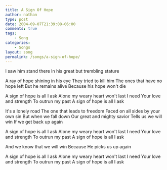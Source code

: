 ```yaml
---
title: A Sign Of Hope
author: nathan
type: post
date: 2004-09-07T21:39:08-06:00
comments: true
tags:
    - Song
categories:
    - Songs
layout: song
permalink: /songs/a-sign-of-hope/
---
```

I saw him stand there
In his great but trembling stature
<!--more-->
A ray of hope shining in his eye
They tried to kill him
The ones that have no hope left
But he remains alive
Because his hope won't die

A sign of hope is all I ask
Alone my weary heart won't last
I need Your love and strength
To outrun my past
A sign of hope is all I ask

It's a lonely road
The one that leads to freedom
Faced on all sides by your own sin
But when we fall down
Our great and mighty savior
Tells us we will win
If we get back up again

A sign of hope is all I ask
Alone my weary heart won't last
I need Your love and strength
To outrun my past
A sign of hope is all I ask

And we know that we will win
Because He picks us up again

A sign of hope is all I ask
Alone my weary heart won't last
I need Your love and strength
To outrun my past
A sign of hope is all I ask
